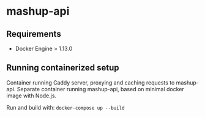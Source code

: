 # mashup-api

## Requirements
* Docker Engine > 1.13.0

## Running containerized setup
Container running Caddy server, proxying and caching requests to mashup-api.
Separate container running mashup-api, based on minimal docker image with Node.js.

Run and build with:
`docker-compose up --build`